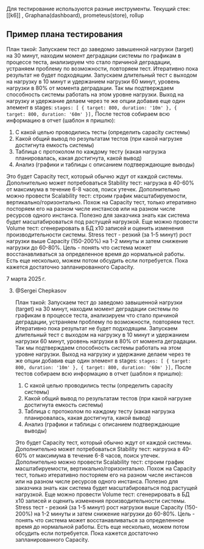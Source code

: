 Для тестирование используются разные инструменты. Текущий стек: [[k6]] , Graphana(dashboard), prometeus(store), rollup

## Пример плана тестирования
 План такой: Запускаем тест до заведомо завышенной нагрузки (target) на 30 минут, находим момент деградации системы по графикам в процессе теста, анализируем что стало причиной деградации, устраняем проблему по возможности, повторяем тест. Итеративно пока результат не будет подходящим. Запускаем длительный тест с выходом на нагрузку в 10 минут и удержанием нагрузки 60 минут, уровень нагрузки в 80% от момента деградации. Так мы подтверждаем способность системы работать на этом уровне нагрузки. Выход на нагрузку и удержание делаем через те же опции добавив еще один элемент в stages: `stages: [ { target: 800, duration: '10m' }, { target: 800, duration: '60m' }],` После тестов собираем всю информацию в отчет (шаблон я пришлю):
   
   1. С какой целью проводились тесты (определить capacity системы)
   2. Какой общий вывод по результатам тестов (при какой нагрузке достигнута емкость системы)
   3. Таблица с протоколом по каждому тесту (какая нагрузка планировалась, какая достигнута, какой вывод)
   4. Анализ (графики и таблицы с описанием подтверждающие выводы)
   
 Это будет Capacity тест, который обычно ждут от каждой системы. Дополнительно может потребоваться Stability тест: нагрузка в 40-60% от максимума в течение 6-8 часов, поиск утечек. Дополнительно можно провести Scalability тест: строим график масштабируемости, вертикально/горизонтально. Похож на Capacity тест, только итеративно посторяем его на разном числе инстансов или на разном числе ресурсов одного инстанса. Полезно для заказчика знать как система будет масштабироваться под растущей нагрузкой. Еще можно провести Volume тест: сгенерировать в БД x10 записей и оценить изменения производительности системы. Stress тест - резкий (за 1-5 минут) рост нагрузки выше Capacity (150-200%) на 1-2 минуты и затем снижение нагрузки до 60-80%. Цель - понять что система может восстанавливаться за определенное время до нормальной работы. Есть еще несколько, можем потом обсудить если потребуется. Пока кажется достаточно запланированного Capacity.
    

7 марта 2025 г.

3. @Sergei Chepkasov
    
    План такой: Запускаем тест до заведомо завышенной нагрузки (target) на 30 минут, находим момент деградации системы по графикам в процессе теста, анализируем что стало причиной деградации, устраняем проблему по возможности, повторяем тест. Итеративно пока результат не будет подходящим. Запускаем длительный тест с выходом на нагрузку в 10 минут и удержанием нагрузки 60 минут, уровень нагрузки в 80% от момента деградации. Так мы подтверждаем способность системы работать на этом уровне нагрузки. Выход на нагрузку и удержание делаем через те же опции добавив еще один элемент в stages: `stages: [ { target: 800, duration: '10m' }, { target: 800, duration: '60m' }],` После тестов собираем всю информацию в отчет (шаблон я пришлю):
    
    1. С какой целью проводились тесты (определить capacity системы)
    2. Какой общий вывод по результатам тестов (при какой нагрузке достигнута емкость системы)
    3. Таблица с протоколом по каждому тесту (какая нагрузка планировалась, какая достигнута, какой вывод)
    4. Анализ (графики и таблицы с описанием подтверждающие выводы)
    
    Это будет Capacity тест, который обычно ждут от каждой системы. Дополнительно может потребоваться Stability тест: нагрузка в 40-60% от максимума в течение 6-8 часов, поиск утечек. Дополнительно можно провести Scalability тест: строим график масштабируемости, вертикально/горизонтально. Похож на Capacity тест, только итеративно посторяем его на разном числе инстансов или на разном числе ресурсов одного инстанса. Полезно для заказчика знать как система будет масштабироваться под растущей нагрузкой. Еще можно провести Volume тест: сгенерировать в БД x10 записей и оценить изменения производительности системы. Stress тест - резкий (за 1-5 минут) рост нагрузки выше Capacity (150-200%) на 1-2 минуты и затем снижение нагрузки до 60-80%. Цель - понять что система может восстанавливаться за определенное время до нормальной работы. Есть еще несколько, можем потом обсудить если потребуется. Пока кажется достаточно запланированного Capacity.
    